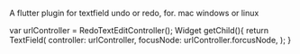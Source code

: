 A flutter plugin for textfield undo or redo,  for. mac windows or linux

  var urlController = RedoTextEditController();
  Widget getChild(){
    return TextField(
      controller: urlController,
      focusNode: urlController.forcusNode,
    );
  }
